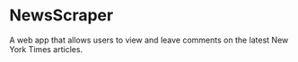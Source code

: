 # NewsScraper
A web app that allows users to view and leave comments on the latest New York Times articles.
